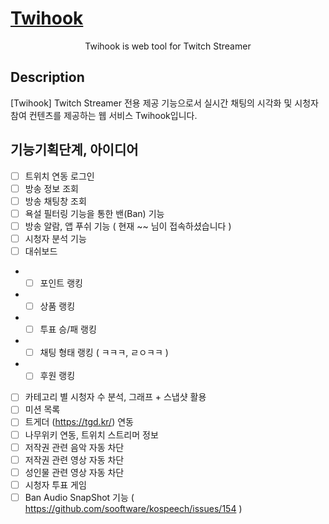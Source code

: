 

<p align="center">
  <a href="http://nestjs.com/" target="blank"><h1>Twihook</h1></a>
</p>
<p align="center">Twihook is web tool for Twitch Streamer</p>

  <!--[![Backers on Open Collective](https://opencollective.com/nest/backers/badge.svg)](https://opencollective.com/nest#backer)
  [![Sponsors on Open Collective](https://opencollective.com/nest/sponsors/badge.svg)](https://opencollective.com/nest#sponsor)-->

## Description
[Twihook] Twitch Streamer 전용 제공 기능으로서 실시간 채팅의 시각화 및 시청자 참여 컨텐츠를 제공하는 웹 서비스 Twihook입니다.

## 기능기획단계, 아이디어
- [ ] 트위치 연동 로그인
- [ ] 방송 정보 조회
- [ ] 방송 채팅창 조회
- [ ] 욕설 필터링 기능을 통한 밴(Ban) 기능
- [ ] 방송 알람, 앱 푸쉬 기능 ( 현재 ~~ 님이 접속하셨습니다 )
- [ ] 시청자 분석 기능
- [ ] 대쉬보드
- - [ ] 포인트 랭킹
- - [ ] 상품 랭킹
- - [ ] 투표 승/패 랭킹
- - [ ] 채팅 형태 랭킹 ( ㅋㅋㅋ, ㄹㅇㅋㅋ )
- - [ ] 후원 랭킹
- [ ] 카테고리 별 시청자 수 분석, 그래프 + 스냅샷 활용
- [ ] 미션 목록 
- [ ] 트게더 (https://tgd.kr/) 연동
- [ ] 나무위키 연동, 트위치 스트리머 정보
- [ ] 저작권 관련 음악 자동 차단
- [ ] 저작권 관련 영상 자동 차단
- [ ] 성인물 관련 영상 자동 차단
- [ ] 시청자 투표 게임
- [ ] Ban Audio SnapShot 기능 ( https://github.com/sooftware/kospeech/issues/154 )
